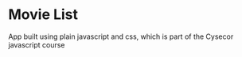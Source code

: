 # Movie List

App built using plain javascript and css, which is part of the Cysecor javascript course

